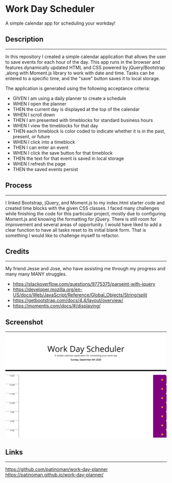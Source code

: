 # **Work Day Scheduler**

A simple calendar app for scheduling your workday!

## Description

---

In this repository I created a simple calendar application that allows the user to save events for each hour of the day. This app runs in the browser and features dynamically updated HTML and CSS powered by jQuery/Bootstrap ,along with Moment.js library to work with date and time. Tasks can be entered to a specific time, and the "save" button saves it to local storage.

The application is generated using the following acceptance criteria:

- GIVEN I am using a daily planner to create a schedule
- WHEN I open the planner
- THEN the current day is displayed at the top of the calendar
- WHEN I scroll down
- THEN I am presented with timeblocks for standard business hours
- WHEN I view the timeblocks for that day
- THEN each timeblock is color coded to indicate whether it is in the past, present, or future
- WHEN I click into a timeblock
- THEN I can enter an event
- WHEN I click the save button for that timeblock
- THEN the text for that event is saved in local storage
- WHEN I refresh the page
- THEN the saved events persist

## Process

---

I linked Bootstrap, jQuery, and Moment.js to my index.html starter code and created time blocks with the given CSS classes. I faced many challenges while finishing the code for this particular project, mostly due to configuring Moment.js and knowing the formatting for jQuery. There is still room for improvement and several areas of opportunity. I would have liked to add a clear function to have all tasks reset to its initial blank form. That is something I would like to challenge myself to refactor.

## Credits

---

My friend Jesse and Jose, who have assisting me through my progress and many many MANY struggles.

- https://stackoverflow.com/questions/9775375/parseint-with-jquery
- https://developer.mozilla.org/en-US/docs/Web/JavaScript/Reference/Global_Objects/String/split
- https://getbootstrap.com/docs/4.4/layout/overview/
- https://momentjs.com/docs/#/displaying/

## Screenshot

---

![Workday Planner](images\Capture.PNG)

## Links

---

https://github.com/patinoman/work-day-planner
https://patinoman.github.io/work-day-planner/
